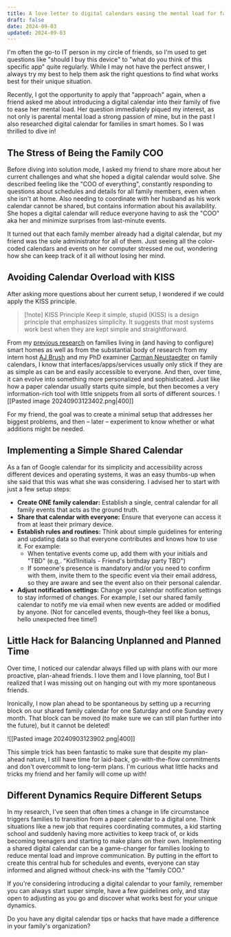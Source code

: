 ```yaml
---
title: A love letter to digital calendars easing the mental load for families
draft: false
date: 2024-09-03
updated: 2024-09-03
---
```


I'm often the go-to IT person in my circle of friends, so I'm used to get questions like "should I buy this device" to "what do you think of this specific app" quite regularly. While I may not have the perfect answer, I always try my best to help them ask the right questions to find what works best for their unique situation. 

Recently, I got the opportunity to apply that "approach" again, when a friend asked me about introducing a digital calendar into their family of five to ease her mental load. Her question immediately piqued my interest, as not only is parental mental load a strong passion of mine, but in the past I also researched digital calendar for families in smart homes. So I was thrilled to dive in!

## The Stress of Being the Family COO
Before diving into solution mode, I asked my friend to share more about her current challenges and what she hoped a digital calendar would solve. She described feeling like the "COO of everything", constantly responding to questions about schedules and details for all family members, even when she isn't at home. Also needing to coordinate with her husband as his work calendar cannot be shared, but contains information about his availability. She hopes a digital calendar will reduce everyone having to ask the "COO" aka her and minimize surprises from last-minute events.

It turned out that each family member already had a digital calendar, but my friend was the sole administrator for all of them. Just seeing all the color-coded calendars and events on her computer stressed me out, wondering how she can keep track of it all without losing her mind. 

## Avoiding Calendar Overload with KISS
After asking more questions about her current setup, I wondered if we could apply the KISS principle. 

>[!note] KISS Principle
>Keep it simple, stupid (KISS) is a design principle that emphasizes simplicity. It suggests that most systems work best when they are kept simple and straightforward.

From my [previous research](https://www.zora.uzh.ch/id/eprint/65488/1/Pervasive2012Mennicken.pdf) on families living in (and having to configure) smart homes as well as from the substantial body of research from my intern host [AJ Brush](https://www.microsoft.com/en-us/research/people/ajbrush/) and my PhD examiner [Carman Neustaedter](https://www.sfu.ca/siat/people/research-faculty/carman-neustaedter.html) on family calendars, I know that interfaces/apps/services usually only stick if they are as simple as can be and easily accessible to everyone. And then, over time, it can evolve into something more personalized and sophisticated. Just like how a paper calendar usually starts quite simple, but then becomes a very information-rich tool with little snippets from all sorts of different sources.
![[Pasted image 20240903123402.png|400]]

For my friend, the goal was to create a minimal setup that addresses her biggest problems, and then – later – experiment to know whether or what additions might be needed. 

## Implementing a Simple Shared Calendar
As a fan of Google calendar for its simplicity and accessibility across different devices and operating systems, it was an easy thumbs-up when she said that this was what she was considering. I advised her to start with just a few setup steps: 

- **Create ONE family calendar:** Establish a single, central calendar for all family events that acts as the ground truth.
- **Share that calendar with everyone:** Ensure that everyone can access it from at least their primary device.
- **Establish rules and routines:**  Think about simple guidelines for entering and updating data so that everyone contributes and knows how to use it. For example: 
	- When tentative events come up, add them with your initials and "TBD" (e.g,. "Kid1Initials - Friend's birthday party TBD")
	- If someone's presence is mandatory and/or you need to confirm with them, invite them to the specific event via their email address, so they are aware and see the event also on their personal calendar.
- **Adjust notification settings:** Change your calendar notification settings to stay informed of changes. For example, I set our shared family calendar to notify me via email when new events are added or modified by anyone. (Not for cancelled events, though–they feel like a bonus, hello unexpected free time!)

## Little Hack for Balancing Unplanned and Planned Time
Over time, I noticed our calendar always filled up with plans with our more proactive, plan-ahead friends. I love them and I love planning, too! But I realized that I was missing out on hanging out with my more spontaneous friends. 

Ironically, I now plan ahead to be spontaneous by setting up a recurring block on our shared family calendar for one Saturday and one Sunday every month. That block can be moved (to make sure we can still plan further into the future), but it cannot be deleted! 

![[Pasted image 20240903123902.png|400]]

This simple trick has been fantastic to make sure that despite my plan-ahead nature, I still have time for laid-back, go-with-the-flow commitments and don't overcommit to long-term plans. I'm curious what little hacks and tricks my friend and her family will come up with!

## Different Dynamics Require Different Setups
In my research, I've seen that often times a change in life circumstance triggers families to transition from a paper calendar to a digital one. Think situations like a new job that requires coordinating commutes, a kid starting school and suddenly having more activities to keep track of, or kids becoming teenagers and starting to make plans on their own. Implementing a shared digital calendar can be a game-changer for families looking to reduce mental load and improve communication. By putting in the effort to create this central hub for schedules and events, everyone can stay informed and aligned without check-ins with the "family COO."

If you're considering introducing a digital calendar to your family, remember you can always start super simple, have a few guidelines only, and stay open to adjusting as you go and discover what works best for your unique dynamics. 

Do you have any digital calendar tips or hacks that have made a difference in your family's organization? 